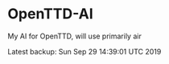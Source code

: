 # OpenTTD-AI
My AI for OpenTTD, will use primarily air

Latest backup: Sun Sep 29 14:39:01 UTC 2019

